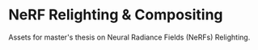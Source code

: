 # NeRF Relighting & Compositing
Assets for master's thesis on Neural Radiance Fields (NeRFs) Relighting. 
